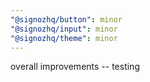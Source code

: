```yaml
---
"@signozhq/button": minor
"@signozhq/input": minor
"@signozhq/theme": minor
---
```


overall improvements -- testing
